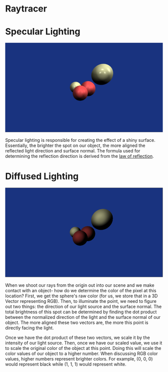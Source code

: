 # Raytracer

# Specular Lighting

![Alt text](/screenshots/SpecularLighting.png?raw=true "First instance of specular lighting")

Specular lighting is responsible for creating the effect of a shiny surface. Essentially, the brighter the spot on our object, the more aligned the reflected light direction and surface normal. The formula used for determining the reflection direction is derived from the [law of reflection](https://www.scratchapixel.com/lessons/3d-basic-rendering/introduction-to-shading/reflection-refraction-fresnel). 

# Diffused Lighting

![Alt text](/screenshots/DiffusedLighting.png?raw=true "First instance of diffused lighting")

When we shoot our rays from the origin out into our scene and we make contact with an object- how do we determine the color of the pixel at this location? First, we get the sphere's raw color (for us, we store that in a 3D Vector representing RGB). Then, to illuminate the point, we need to figure out two things: the direction of our light source and the surface normal. The total brightness of this spot can be determined by finding the dot product between the normalized direction of the light and the surface normal of our object. The more aligned these two vectors are, the more this point is directly facing the light. 

Once we have the dot product of these two vectors, we scale it by the intensity of our light source. Then, once we have our scaled value, we use it to scale the original color of the object at this point. Doing this will scale the color values of our object to a higher number. When discussing RGB color values, higher numbers represent brighter colors. For example, (0, 0, 0) would represent black while (1, 1, 1) would represent white.
